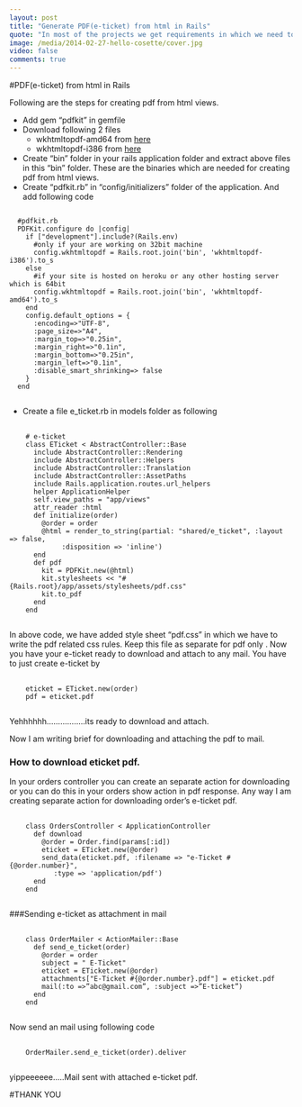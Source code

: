 ```yaml
---
layout: post
title: "Generate PDF(e-ticket) from html in Rails"
quote: "In most of the projects we get requirements in which we need to send an attachment or download PDFs for order’s e-ticket or any certificate kind of things. So here I have written a post  for how to create PDFs from html using “pdfkit” gem."
image: /media/2014-02-27-hello-cosette/cover.jpg
video: false
comments: true
---
```

#PDF(e-ticket) from html in Rails

Following are the steps for creating pdf from html views.

- Add gem “pdfkit” in gemfile
- Download following 2 files
  - wkhtmltopdf-amd64 from [here](http://code.google.com/p/wkhtmltopdf/downloads/detail?name=wkhtmltopdf-0.9.9-static-amd64.tar.bz2&can=2&q=)
  - wkhtmltopdf-i386 from [here]( http://code.google.com/p/wkhtmltopdf/downloads/detail?name=wkhtmltopdf-0.9.9-static-i386.tar.bz2&can=2&q=)
- Create “bin” folder in your rails application folder and extract above files in this “bin” folder. These are the binaries which are needed for creating  pdf from html views.
- Create “pdfkit.rb” in “config/initializers” folder of the application. And add following code
<pre>
<code class="ruby">
  #pdfkit.rb
  PDFKit.configure do |config|
    if ["development"].include?(Rails.env)
      #only if your are working on 32bit machine
      config.wkhtmltopdf = Rails.root.join('bin', 'wkhtmltopdf-i386').to_s
    else
      #if your site is hosted on heroku or any other hosting server which is 64bit
      config.wkhtmltopdf = Rails.root.join('bin', 'wkhtmltopdf-amd64').to_s
    end
    config.default_options = {
      :encoding=>"UTF-8",
      :page_size=>"A4",
      :margin_top=>"0.25in",
      :margin_right=>"0.1in",
      :margin_bottom=>"0.25in",
      :margin_left=>"0.1in",
      :disable_smart_shrinking=> false
    }
  end
  </code>
</pre>
- Create a file e_ticket.rb in models folder as following
<pre>
  <code class="ruby">
    # e-ticket
    class ETicket < AbstractController::Base
      include AbstractController::Rendering
      include AbstractController::Helpers
      include AbstractController::Translation
      include AbstractController::AssetPaths
      include Rails.application.routes.url_helpers
      helper ApplicationHelper
      self.view_paths = "app/views"
      attr_reader :html
      def initialize(order)
        @order = order
        @html = render_to_string(partial: "shared/e_ticket", :layout => false,
             :disposition => 'inline')
      end
      def pdf
        kit = PDFKit.new(@html)
        kit.stylesheets << "#{Rails.root}/app/assets/stylesheets/pdf.css"
        kit.to_pdf
      end
    end
  </code>
</pre>

In above code, we have added style sheet “pdf.css” in which we have to write the pdf related css rules. Keep this file as separate for pdf only .
Now you have your e-ticket ready to download and attach to any mail. You have to just create e-ticket by
<pre>
  <code class="ruby">
    eticket = ETicket.new(order)
    pdf = eticket.pdf
  </code>
</pre>

Yehhhhhh……………..its ready to download and attach.

Now I am writing brief for downloading and attaching the pdf to mail.

### How to download eticket pdf.
In your orders controller you can create an separate action for downloading or you can do this in your orders show action in pdf response. Any way I am creating separate action for downloading order’s e-ticket pdf.
<pre>
  <code class="ruby">
    class OrdersController < ApplicationController
      def download
        @order = Order.find(params[:id])
        eticket = ETicket.new(@order)
        send_data(eticket.pdf, :filename => "e-Ticket #{@order.number}",
           :type => 'application/pdf')
      end
    end
  </code>
</pre>

###Sending e-ticket as attachment in mail
<pre>
  <code class="ruby">
    class OrderMailer < ActionMailer::Base
      def send_e_ticket(order)
        @order = order
        subject = " E-Ticket"
        eticket = ETicket.new(@order)
        attachments["E-Ticket #{@order.number}.pdf"] = eticket.pdf
        mail(:to =>”abc@gmail.com”, :subject =>”E-ticket”)
      end
    end
  </code>
</pre>
Now send an mail using following code
<pre>
  <code class="ruby">
    OrderMailer.send_e_ticket(order).deliver
  </code>
</pre>

yippeeeeee…..Mail sent with attached e-ticket pdf.

#THANK YOU
